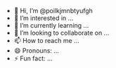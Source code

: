 - 👋 Hi, I’m @poilkjmnbtyufgh
- 👀 I’m interested in ...
- 🌱 I’m currently learning ...
- 💞️ I’m looking to collaborate on ...
- 📫 How to reach me ...
- 😄 Pronouns: ...
- ⚡ Fun fact: ...

<!---
poilkjmnbtyufgh/poilkjmnbtyufgh is a ✨ special ✨ repository because its `README.md` (this file) appears on your GitHub profile.
You can click the Preview link to take a look at your changes.
--->
